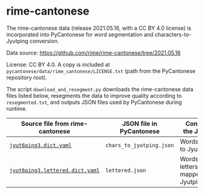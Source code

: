 rime-cantonese
==============

The rime-cantonese data (release 2021.05.16, with a CC BY 4.0 license) is
incorporated into PyCantonese for word segmentation and
characters-to-Jyutping conversion.

Data source: https://github.com/rime/rime-cantonese/tree/2021.05.16

License: CC BY 4.0. A copy is included at `pycantonese/data/rime_cantonese/LICENSE.txt` (path from the PyCantonese
repository root).

The script `download_and_resegment.py` downloads the rime-cantonese data files
listed below, resegments the data to improve quality according to `resegmented.txt`,
and outputs JSON files used by PyCantonese during runtime.

| Source file from rime-cantonese | JSON file in PyCantonese  | Contents in the JSON file |
| ------------------------------- | ------------------------- | ------------------------- |
| [`jyut6ping3.dict.yaml`](https://github.com/rime/rime-cantonese/blob/2021.05.16/jyut6ping3.dict.yaml) | `chars_to_jyutping.json` | Words mapped to Jyutping |
| [`jyut6ping3.lettered.dict.yaml`](https://github.com/rime/rime-cantonese/blob/2021.05.16/jyut6ping3.lettered.dict.yaml) | `lettered.json` | Words with letters/numbers mapped to Jyutping |

